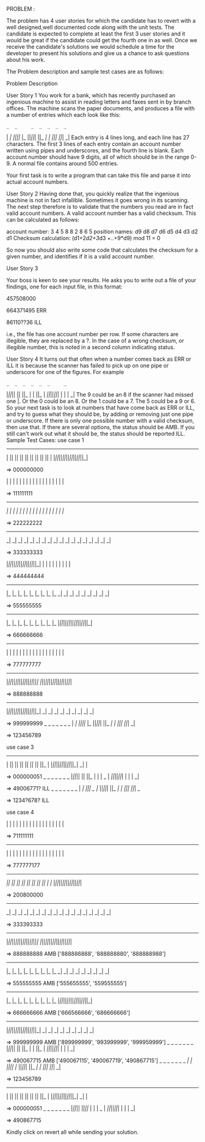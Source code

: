 PROBLEM :

The problem has 4 user stories for which the candidate has to revert with a well designed,well documented code along with the unit tests. 
The candidate is expected to complete at least the first 3 user stories and it would be great if the candidate could get the fourth one in as well.
Once we receive the candidate's solutions we would  schedule a time for the developer to present his solutions and give us a chance to ask questions about his 
work. 


The Problem description and sample test cases are as follows:


Problem Description


User Story 1
  You work for a bank, which has recently purchased an ingenious machine to assist in reading letters and faxes sent in by branch offices. 
  The machine scans the paper documents, and produces a file with a number of entries which each look like this:

    _  _     _  _  _  _  _
  | _| _||_||_ |_   ||_||_|
  ||_  _|  | _||_|  ||_| _| 
Each entry is 4 lines long, and each line has 27 characters. The first 3 lines of each entry contain an account number written using pipes and underscores, 
and the fourth line is blank. Each account number should have 9 digits, all of which should be in the range 0-9. A normal file contains around 500 entries.

Your first task is to write a program that can take this file and parse it into actual account numbers.


User Story 2
 Having done that, you quickly realize that the ingenious machine is not in fact infallible. 
 Sometimes it goes wrong in its scanning. The next step therefore is to validate that the numbers you read are in fact valid account numbers. 
 A valid account number has a valid checksum. This can be calculated as follows:

account number:  3  4  5  8  8  2  8  6  5
position names:  d9 d8 d7 d6 d5 d4 d3 d2 d1 
Checksum calculation: (d1+2*d2+3*d3 +..+9*d9) mod 11 = 0

So now you should also write some code that calculates the checksum for a given number, and identifies if it is a valid account number.

User Story 3

  Your boss is keen to see your results. He asks you to write out a file of your findings, one for each input file, in this format:

457508000

664371495 ERR

86110??36 ILL

i.e., the file has one account number per row. If some characters are illegible, they are replaced by a ?. 
In the case of a wrong checksum, or illegible number, this is noted in a second column indicating status.


User Story 4
It turns out that often when a number comes back as ERR or ILL it is because the scanner has failed to pick up on one pipe or underscore for one of the figures. 
For example

    _  _  _  _  _  _     _ 
|_||_|| || ||_   |  |  ||_ 
  | _||_||_||_|  |  |  | _| 
The 9 could be an 8 if the scanner had missed one |. Or the 0 could be an 8. Or the 1 could be a 7. The 5 could be a 9 or 6. So your next task is to look at numbers that have come back as ERR or ILL, and try to guess what they should be, by adding or removing just one pipe or underscore. If there is only one possible number with a valid checksum, then use that. If there are several options, the status should be AMB. If you still can't work out what it should be, the status should be reported ILL.
Sample Test Cases:
use case 1
 _  _  _  _  _  _  _  _  _ 
| || || || || || || || || |
|_||_||_||_||_||_||_||_||_|
                           
=> 000000000
                           
  |  |  |  |  |  |  |  |  |
  |  |  |  |  |  |  |  |  |
                           
=> 111111111
 _  _  _  _  _  _  _  _  _ 
 _| _| _| _| _| _| _| _| _|
|_ |_ |_ |_ |_ |_ |_ |_ |_ 
                           
=> 222222222
 _  _  _  _  _  _  _  _  _ 
 _| _| _| _| _| _| _| _| _|
 _| _| _| _| _| _| _| _| _|
                           
=> 333333333
                           
|_||_||_||_||_||_||_||_||_|
  |  |  |  |  |  |  |  |  |
                           
=> 444444444
 _  _  _  _  _  _  _  _  _ 
|_ |_ |_ |_ |_ |_ |_ |_ |_ 
 _| _| _| _| _| _| _| _| _|
                           
=> 555555555
 _  _  _  _  _  _  _  _  _ 
|_ |_ |_ |_ |_ |_ |_ |_ |_ 
|_||_||_||_||_||_||_||_||_|
                           
=> 666666666
 _  _  _  _  _  _  _  _  _ 
  |  |  |  |  |  |  |  |  |
  |  |  |  |  |  |  |  |  |
                           
=> 777777777
 _  _  _  _  _  _  _  _  _ 
|_||_||_||_||_||_||_||_||_|
|_||_||_||_||_||_||_||_||_|
                           
=> 888888888
 _  _  _  _  _  _  _  _  _ 
|_||_||_||_||_||_||_||_||_|
 _| _| _| _| _| _| _| _| _|
                           
=> 999999999
    _  _     _  _  _  _  _
  | _| _||_||_ |_   ||_||_|
  ||_  _|  | _||_|  ||_| _| 
                           
=> 123456789

use case 3
 _  _  _  _  _  _  _  _    
| || || || || || || ||_   |
|_||_||_||_||_||_||_| _|  |
                           
=> 000000051
    _  _  _  _  _  _     _ 
|_||_|| || ||_   |  |  | _ 
  | _||_||_||_|  |  |  | _|
                           
=> 49006771? ILL
    _  _     _  _  _  _  _ 
  | _| _||_| _ |_   ||_||_|
  ||_  _|  | _||_|  ||_| _ 
                            
=> 1234?678? ILL

use case 4
                           
  |  |  |  |  |  |  |  |  |
  |  |  |  |  |  |  |  |  |
                           
=> 711111111
 _  _  _  _  _  _  _  _  _ 
  |  |  |  |  |  |  |  |  |
  |  |  |  |  |  |  |  |  |
                           
=> 777777177
 _  _  _  _  _  _  _  _  _ 
 _|| || || || || || || || |
|_ |_||_||_||_||_||_||_||_|
                           
=> 200800000
 _  _  _  _  _  _  _  _  _ 
 _| _| _| _| _| _| _| _| _|
 _| _| _| _| _| _| _| _| _|
                           
=> 333393333 
 _  _  _  _  _  _  _  _  _ 
|_||_||_||_||_||_||_||_||_|
|_||_||_||_||_||_||_||_||_|
                           
=> 888888888 AMB ['888886888', '888888880', '888888988']
 _  _  _  _  _  _  _  _  _ 
|_ |_ |_ |_ |_ |_ |_ |_ |_ 
 _| _| _| _| _| _| _| _| _|
                           
=> 555555555 AMB ['555655555', '559555555']
 _  _  _  _  _  _  _  _  _ 
|_ |_ |_ |_ |_ |_ |_ |_ |_ 
|_||_||_||_||_||_||_||_||_|
                           
=> 666666666 AMB ['666566666', '686666666']
 _  _  _  _  _  _  _  _  _ 
|_||_||_||_||_||_||_||_||_|
 _| _| _| _| _| _| _| _| _|
                           
=> 999999999 AMB ['899999999', '993999999', '999959999']
    _  _  _  _  _  _     _ 
|_||_|| || ||_   |  |  ||_ 
  | _||_||_||_|  |  |  | _|
                           
=> 490067715 AMB ['490067115', '490067719', '490867715']
    _  _     _  _  _  _  _ 
 _| _| _||_||_ |_   ||_||_|
  ||_  _|  | _||_|  ||_| _| 
                           
=> 123456789
 _     _  _  _  _  _  _    
| || || || || || || ||_   |
|_||_||_||_||_||_||_| _|  |
                           
=> 000000051
    _  _  _  _  _  _     _ 
|_||_|| ||_||_   |  |  | _ 
  | _||_||_||_|  |  |  | _|
                           
=> 490867715

Kindly click on revert all while sending your solution.
